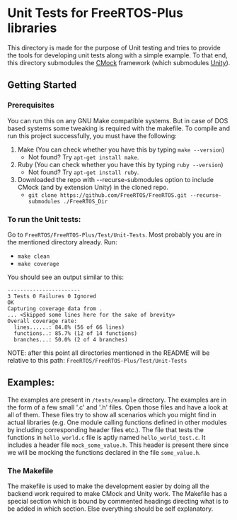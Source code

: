 # Unit Tests for FreeRTOS-Plus libraries
This directory is made for the purpose of Unit testing and tries to provide the tools for developing unit tests along with a simple example. To that end, this directory submodules the [CMock](https://github.com/ThrowTheSwitch/CMock) framework (which submodules [Unity](https://github.com/throwtheswitch/unity/tree/cf949f45ca6d172a177b00da21310607b97bc7a7)).

## Getting Started
### Prerequisites
You can run this on any GNU Make compatible systems. But in case of DOS based systems some tweaking is required with the makefile.
To compile and run this project successfully, you must have the following:
1. Make (You can check whether you have this by typing `make --version`)
    - Not found? Try `apt-get install make`.
2. Ruby (You can check whether you have this by typing `ruby --version`)
    - Not found? Try `apt-get install ruby`.
3. Downloaded the repo with --recurse-submodules option to include CMock (and by extension Unity) in the cloned repo.
    - `git clone https://github.com/FreeRTOS/FreeRTOS.git --recurse-submodules ./FreeRTOS_Dir`

### To run the Unit tests:
Go to `FreeRTOS/FreeRTOS-Plus/Test/Unit-Tests`. Most probably you are in the mentioned directory already.
Run:
- `make clean`
- `make coverage`

You should see an output similar to this:
```
-----------------------
3 Tests 0 Failures 0 Ignored 
OK
Capturing coverage data from .
... <Skipped some lines here for the sake of brevity>
Overall coverage rate:
  lines......: 84.8% (56 of 66 lines)
  functions..: 85.7% (12 of 14 functions)
  branches...: 50.0% (2 of 4 branches)

```

NOTE: after this point all directories mentioned in the README will be relative to this path: `FreeRTOS/FreeRTOS-Plus/Test/Unit-Tests`

## Examples:
The examples are present in `/tests/example` directory. The examples are in the form of a few small '.c' and '.h' files. Open those files and have a look at all of them. These files try to show all scenarios which you might find in actual libraries (e.g. One module calling functions defined in other modules by including corresponding header files etc.).
The file that tests the functions in `hello_world.c` file is aptly named `hello_world_test.c`. It includes a header file `mock_some_value.h`. This header is present there since we will be mocking the functions declared in the file `some_value.h`.

### The Makefile
The makefile is used to make the development easier by doing all the backend work required to make CMock and Unity work. The Makefile has a special section which is bound by commented headings directing what is to be added in which section. Else everything should be self explanatory.
